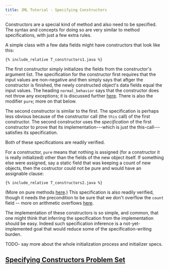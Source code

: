 ```yaml
---
title: JML Tutorial - Specifying Constructors
---
```


Constructors are a special kind of method and also need to be specified. The syntax and concepts for doing so are very similar to method specifications, with just a few extra rules.

A simple class with a few data fields might have constructors that look like this:
```
{% include_relative T_constructors1.java %}
```

The first constructor simply initializes the fields from the constructor's argument list. The specification for the constructor first requires that the 
input values are non-negative and then simply says that aftger the constructor is finished, the newly constructed object's data fields equal the input
values. The heading `normal_behavior` says that the constructor does not throw any exceptions; it is discussed further [here](TBD).
There is also the modifier `pure`; more on that below.

The second constructor is similar to the first. The specification is perhaps less obvious because of the constructor call (the `this` call) of the first
constructor. The second constructor uses the _specification_ of the first constructor to prove that its implementation---which is just the this-call--- satisfies its specification.

Both of these specifications are readily verified.

For a constructor, `pure` means that nothing is assigned (for a constructor it is really initialized) other than the
fields of the new object itself. If something else were assigned, say a static field that was keeping a count of new objects, then the costructor could not be pure and would have an assignable clause:
```
{% include_relative T_constructors2.java %}
``` 

(More on pure methods [here](TBD).)
This specification is also readily verified, though it needs the precondition to be sure that we don't overflow the `count` field -- more on arithmetic overflows [here](ArithmeticModes).

The implementation of these constructors is so simple, and common, that one might think that inferring the specification from the implementation should be easy. Indeed such specification inference is a not-yet-implemented goal that would reduce some of the specification-writing burden.

TODO- say more about the whole initialization process and initializer specs.

## **[Specifying Constructors Problem Set](https://www.openjml.org/tutorial/exercises/SpecifyingConstructorsEx.html)**

